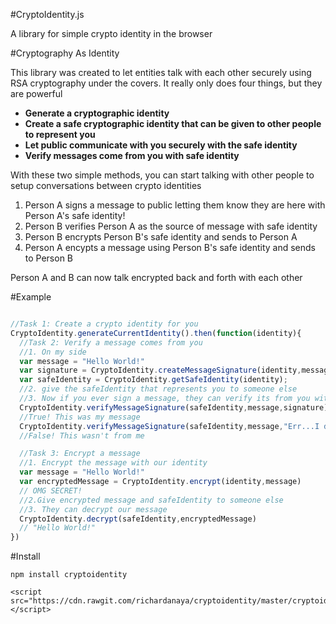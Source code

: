 #CryptoIdentity.js

A library for simple crypto identity in the browser

#Cryptography As Identity

This library was created to let entities talk with each other securely using RSA cryptography under the covers. It really only does four things, but they are powerful

* **Generate a cryptographic identity** 
* **Create a safe cryptographic identity that can be given to other people to represent you** 
* **Let public communicate with you securely with the safe identity** 
* **Verify messages come from you with safe identity** 

With these two simple methods, you can start talking with other people to setup conversations between crypto identities

1. Person A signs a message to public letting them know they are here with Person A's safe identity!
2. Person B verifies Person A as the source of message with safe identity
3. Person B encrypts Person B's safe identity and sends to Person A
4. Person A encypts a message using Person B's safe identity and sends to Person B

Person A and B can now talk encrypted back and forth with each other

#Example

```javascript

//Task 1: Create a crypto identity for you
CryptoIdentity.generateCurrentIdentity().then(function(identity){
  //Task 2: Verify a message comes from you
  //1. On my side
  var message = "Hello World!"
  var signature = CryptoIdentity.createMessageSignature(identity,message)
  var safeIdentity = CryptoIdentity.getSafeIdentity(identity);
  //2. give the safeIdentity that represents you to someone else
  //3. Now if you ever sign a message, they can verify its from you with the signature and safe identity
  CryptoIdentity.verifyMessageSignature(safeIdentity,message,signature) 
  //True! This was my message
  CryptoIdentity.verifyMessageSignature(safeIdentity,message,"Err...I don't have the signature") 
  //False! This wasn't from me

  //Task 3: Encrypt a message 
  //1. Encrypt the message with our identity
  var message = "Hello World!"
  var encryptedMessage = CryptoIdentity.encrypt(identity,message) 
  // OMG SECRET!
  //2.Give encrypted message and safeIdentity to someone else
  //3. They can decrypt our message
  CryptoIdentity.decrypt(safeIdentity,encryptedMessage) 
  // "Hello World!"
})
```

#Install

```
npm install cryptoidentity
```

```
<script src="https://cdn.rawgit.com/richardanaya/cryptoidentity/master/cryptoidentity.min.js"></script>
```
